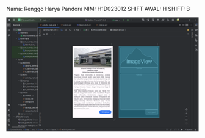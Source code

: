 Nama: Renggo Harya Pandora
NIM: H1D023012
SHIFT AWAL: H
SHIFT: B

![image alt](https://github.com/RenggoPandora/IfUnsoedMobile/blob/739f6d07fc191665bddba6b9134548f79760ba3d/Screenshot%20Tugas%201%20Pertemuan%202.png)
